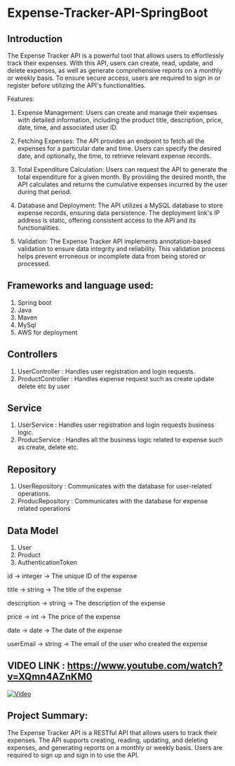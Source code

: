 # Expense-Tracker-API-SpringBoot

## Introduction
The Expense Tracker API is a powerful tool that allows users to effortlessly track their expenses. With this API, users can create, read, update, and delete expenses, as well as generate comprehensive reports on a monthly or weekly basis. To ensure secure access, users are required to sign in or register before utilizing the API's functionalities.

Features:
1. Expense Management: Users can create and manage their expenses with detailed information, including the product title, description, price, date, time, and associated user ID.
2. Fetching Expenses: The API provides an endpoint to fetch all the expenses for a particular date and time. Users can specify the desired date, and optionally, the time, to retrieve relevant expense records.

3. Total Expenditure Calculation: Users can request the API to generate the total expenditure for a given month. By providing the desired month, the API calculates and returns the cumulative expenses incurred by the user during that period.

4. Database and Deployment: The API utilizes a MySQL database to store expense records, ensuring data persistence. The deployment link's IP address is static, offering consistent access to the API and its functionalities.

5. Validation: The Expense Tracker API implements annotation-based validation to ensure data integrity and reliability. This validation process helps prevent erroneous or incomplete data from being stored or processed.

## Frameworks and language used:
1. Spring boot
2. Java
3. Maven
4. MySql
5. AWS for deployment

## Controllers
1. UserController : Handles user registration and login requests.
2. ProductController : Handles expense request such as create update delete etc by user

## Service
1. UserService : Handles user registration and login requests business logic.
2. ProducService : Handles all the business logic related to expense such as create, delete etc.

## Repository
1. UserRepository : Communicates with the database for user-related operations.
2. ProducRepository : Communicates with the database for expense related operations

## Data Model
1. User
2. Product
3. AuthenticationToken

id ->    integer	   ->  The unique ID of the expense

title	     ->       string	   ->     The title of the expense

description    ->  	string	    ->    The description of the expense

price	    ->        int	      ->    The price of the expense

date	     ->       date	   ->       The date of the expense

userEmail    ->   	string	   ->     The email of the user who created the expense

## VIDEO LINK : https://www.youtube.com/watch?v=XQmn4AZnKM0

[![Video](https://img.youtube.com/vi/XQmn4AZnKM0/0.jpg)](https://www.youtube.com/watch?v=XQmn4AZnKM0)



## Project Summary:
The Expense Tracker API is a RESTful API that allows users to track their expenses. The API supports creating, reading, updating, and deleting expenses, and generating reports on a monthly or weekly basis. Users are required to sign up and sign in to use the API.
